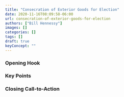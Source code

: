 ```yaml
---
title: "Consecration of Exterior Goods for Election"
date: 2020-11-16T08:09:58-06:00
url: consecration-of-exterior-goods-for-election
authors: ["Bill Hennessy"]
images: []
categories: []
tags: []
draft: true
keyConcept: ""
---
```


### Opening Hook

### Key Points

### Closing Call-to-Action
